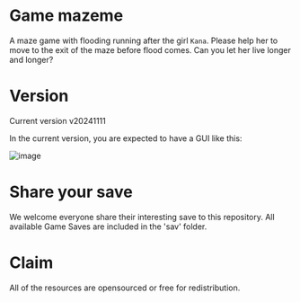 # Game mazeme
A maze game with flooding running after the girl `Kana`. Please help her to move to the exit of the maze before flood comes. Can you let her live longer and longer?


# Version
Current version v20241111

In the current version, you are expected to have a GUI like this:

![image](https://github.com/user-attachments/assets/d8b0135a-6a32-46ae-a2c1-1a711a4390ab)

# Share your save
We welcome everyone share their interesting save to this repository. All available Game Saves are included in the 'sav' folder.


# Claim
All of the resources are opensourced or free for redistribution.
